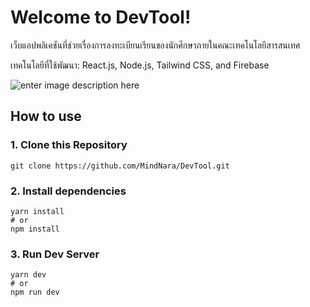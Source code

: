 # Welcome to DevTool!

เว็บแอปพลิเคชันที่ช่วยเรื่องการลงทะเบียนเรียนของนักศึกษาภายในคณะเทคโนโลยีสารสนเทศ

เทคโนโลยีที่ใช้พัฒนา: React.js, Node.js, Tailwind CSS, and Firebase

![enter image description here](https://media.discordapp.net/attachments/1204364762515767306/1204706730349559828/Home.png?ex=67d735d2&is=67d5e452&hm=57d304822282047d3addb9b41a163823b2e4d1d7a18f7d555df49adff6469c33&=&format=webp&quality=lossless&width=1323&height=744)

## How to use

### 1. Clone this Repository
  
    git clone https://github.com/MindNara/DevTool.git

### 2. Install dependencies

    yarn install
    # or
    npm install
   
### 3. Run Dev Server

    yarn dev
    # or
    npm run dev
